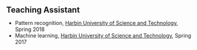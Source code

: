 <h1 id="Teaching"></h1>

<h2 style="margin: 60px 0px 10px;">Teaching Assistant</h2>

<ul>
  <li>
    Pattern recognition, <a href="http://www.hrbust.edu.cn"> Harbin University of Science and Technology</a>, Spring 2018
  </li>
  <li>
    Machine learning, <a href="http://www.hrbust.edu.cn"> Harbin University of Science and Technology</a>, Spring 2017
  </li>
</ul>
